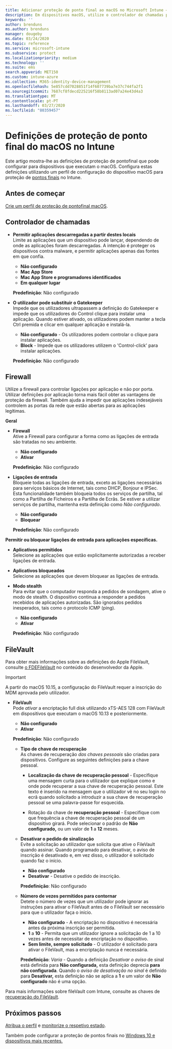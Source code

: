 ```yaml
---
title: Adicionar proteção de ponto final ao macOS no Microsoft Intune – Azure | Microsoft Docs
description: Em dispositivos macOS, utilize o controlador de chamadas para determinar onde as aplicações podem ser instaladas, incluindo a Mac App Store. Ativar ou configurar uma firewall permite aplicações específicas, bloqueia aplicações específicas, utiliza o modo invisível e até bloqueia determinados tipos de ligações de entrada com o Microsoft Intune.
keywords: ''
author: brenduns
ms.author: brenduns
manager: dougeby
ms.date: 03/24/2020
ms.topic: reference
ms.service: microsoft-intune
ms.subservice: protect
ms.localizationpriority: medium
ms.technology: ''
ms.suite: ems
search.appverid: MET150
ms.custom: intune-azure
ms.collection: M365-identity-device-management
ms.openlocfilehash: 5e857cdd7028851f14f607739ba7e37c744fa2f1
ms.sourcegitcommit: 7687cf8fdecd225216f58b8113ad07a24e43d4a3
ms.translationtype: MT
ms.contentlocale: pt-PT
ms.lasthandoff: 03/27/2020
ms.locfileid: "80359457"
---
```

# <a name="macos-endpoint-protection-settings-in-intune"></a>Definições de proteção de ponto final do macOS no Intune  

Este artigo mostra-lhe as definições de proteção de pontofinal que pode configurar para dispositivos que executam o macOS. Configura estas definições utilizando um perfil de configuração do dispositivo macOS para proteção de [pontos finais](endpoint-protection-configure.md) no Intune.  

## <a name="before-you-begin"></a>Antes de começar

[Crie um perfil de proteção de pontofinal macOS](endpoint-protection-configure.md).

## <a name="gatekeeper"></a>Controlador de chamadas  

- **Permitir aplicações descarregadas a partir destes locais**  
  Limite as aplicações que um dispositivo pode lançar, dependendo de onde as aplicações foram descarregadas. A intenção é proteger os dispositivos contra malware, e permitir aplicações apenas das fontes em que confia.  

  - **Não configurado**  
  - **Mac App Store**  
  - **Mac App Store e programadores identificados**  
  - **Em qualquer lugar**  

  **Predefinição**: Não configurado  

- **O utilizador pode substituir o Gatekeeper**  
  Impede que os utilizadores ultrapassem a definição do Gatekeeper e impede que os utilizadores do Control clique para instalar uma aplicação. Quando estiver ativado, os utilizadores podem manter a tecla Ctrl premida e clicar em qualquer aplicação e instalá-la.  
 
  - **Não configurado** - Os utilizadores podem controlar o clique para instalar aplicações.  
  - **Block** - Impede que os utilizadores utilizem o 'Control-click' para instalar aplicações.  

  **Predefinição**: Não configurado  

## <a name="firewall"></a>Firewall  

Utilize a firewall para controlar ligações por aplicação e não por porta. Utilizar definições por aplicação torna mais fácil obter as vantagens de proteção da firewall. Também ajuda a impedir que aplicações indesejáveis controlem as portas da rede que estão abertas para as aplicações legítimas.  

**Geral**
- **Firewall**  
  Ative a Firewall para configurar a forma como as ligações de entrada são tratadas no seu ambiente.  
  - **Não configurado**  
  - **Ativar**  

  **Predefinição**: Não configurado  

- **Ligações de entrada**  
  Bloqueie todas as ligações de entrada, exceto as ligações necessárias para serviços básicos de Internet, tais como DHCP, Bonjour e IPSec. Esta funcionalidade também bloqueia todos os serviços de partilha, tal como a Partilha de Ficheiros e a Partilha de Ecrãs. Se estiver a utilizar serviços de partilha, mantenha esta definição como *Não configurado*.  
  - **Não configurado**  
  - **Bloquear**  

  **Predefinição**: Não configurado  

**Permitir ou bloquear ligações de entrada para aplicações específicas.**  

  - **Aplicativos permitidos**  
    Selecione as aplicações que estão explicitamente autorizadas a receber ligações de entrada.  

  - **Aplicativos bloqueados**  
    Selecione as aplicações que devem bloquear as ligações de entrada.  

  - **Modo stealth**  
    Para evitar que o computador responda a pedidos de sondagem, ative o modo de stealth. O dispositivo continua a responder a pedidos recebidos de aplicações autorizadas. São ignorados pedidos inesperados, tais como o protocolo ICMP (ping).  
    - **Não configurado**  
    - **Ativar**  

    **Predefinição**: Não configurado  

## <a name="filevault"></a>FileVault  
Para obter mais informações sobre as definições do Apple FileVault, consulte [o FDEFileVault](https://developer.apple.com/documentation/devicemanagement/fdefilevault) no conteúdo do desenvolvedor da Apple. 

> [!IMPORTANT]  
> A partir do macOS 10.15, a configuração do FileVault requer a inscrição do MDM aprovada pelo utilizador. 

- **FileVault**  
  Pode *ativar* a encriptação full disk utilizando xTS-AES 128 com FileVault em dispositivos que executam o macOS 10.13 e posteriormente.  
  - **Não configurado**  
  - **Ativar**  

  **Predefinição**: Não configurado  

  - **Tipo de chave de recuperação**  
    As chaves de recuperação *das chaves pessoais* são criadas para dispositivos. Configure as seguintes definições para a chave pessoal.  

    - **Localização da chave de recuperação pessoal** - Especifique uma mensagem curta para o utilizador que explique como e onde pode recuperar a sua chave de recuperação pessoal. Este texto é inserido na mensagem que o utilizador vê no seu login no ecrã quando solicitado a introduzir a sua chave de recuperação pessoal se uma palavra-passe for esquecida.  

    - Rotação da chave de **recuperação pessoal** - Especifique com que frequência a chave de recuperação pessoal de um dispositivo girará. Pode selecionar o padrão de **Não configurado,** ou um valor de **1** a **12** meses.  

  - **Desativar o pedido de sinalização**  
    Evite a solicitação ao utilizador que solicita que ative o FileVault quando assinar.  Quando programado para desativar, o aviso de inscrição é desativado e, em vez disso, o utilizador é solicitado quando faz o início.  
    - **Não configurado**  
    - **Desativar** - Desative o pedido de inscrição.

    **Predefinição**: Não configurado  

  - **Número de vezes permitidos para contornar**  
  Detete o número de vezes que um utilizador pode ignorar as instruções para ativar o FileVault antes de o FileVault ser necessário para que o utilizador faça o início. 

    - **Não configurado** - A encriptação no dispositivo é necessária antes da próxima inscrição ser permitida.  
    - **1** a **10** - Permita que um utilizador ignore a solicitação de 1 a 10 vezes antes de necessitar de encriptação no dispositivo.  
    - **Sem limite, sempre solicitado** - O utilizador é solicitado para ativar o FileVault, mas a encriptação nunca é necessária.  
 
    **Predefinição**: *Varia* - Quando a definição *Desativar o aviso* de sinal está definida para **Não configurada,** esta definição deprecia **para não configurada**. Quando o *aviso de desativação no sinal* é definido para **Desativar,** esta definição não se aplica a **1** e um valor de **Não configurado** não é uma opção.

Para mais informações sobre fileVault com Intune, consulte as chaves de [recuperação do FileVault](encryption-monitor.md#filevault-recovery-keys).

## <a name="next-steps"></a>Próximos passos

[Atribua o perfil](../configuration/device-profile-assign.md) e [monitorize o respetivo estado](../configuration/device-profile-monitor.md).

Também pode configurar a proteção de pontos finais no [Windows 10 e dispositivos mais recentes.](endpoint-protection-windows-10.md)
